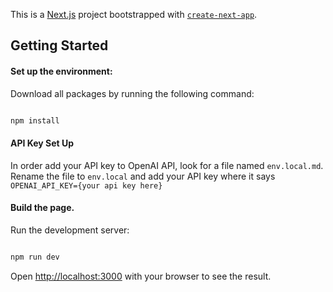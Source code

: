 This is a [Next.js](https://nextjs.org) project bootstrapped with [`create-next-app`](https://nextjs.org/docs/app/api-reference/cli/create-next-app).

## Getting Started

#### Set up the environment:

Download all packages by running the following command:

```bash

npm install

```

#### API Key Set Up

In order add your API key to OpenAI API, look for a file named `env.local.md`. Rename the file to `env.local` and add your API key where it says `OPENAI_API_KEY={your api key here}`

#### Build the page.

Run the development server:

```bash

npm run dev

```

Open [http://localhost:3000](http://localhost:3000) with your browser to see the result.